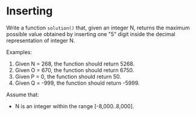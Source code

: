# Inserting

Write a function ``solution()`` that, given an integer N, returns the maximum possible value obtained by inserting one "5" digit inside the decimal representation of integer N.

Examples:

1. Given N = 268, the function should return 5268.
2. Given O = 670, the function should return 6750.
3. Given P = 0, the function should return 50.
4. Given Q = -999, the function should return -5999.

Assume that:

- N is an integer within the range [-8,000..8,000].
